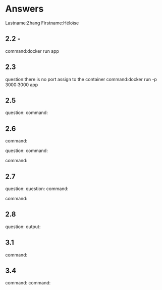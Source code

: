 # Answers

Lastname:Zhang
Firstname:Héloïse

## 2.2 - 
command:docker run app

## 2.3
question:there is no port assign to the container
command:docker run -p 3000:3000 app

## 2.5
question:
command:

## 2.6
command:

question:
command:

command:

## 2.7
question:
question:
command:

command:

## 2.8
question:
output:

## 3.1
command:

## 3.4
command:
command:
